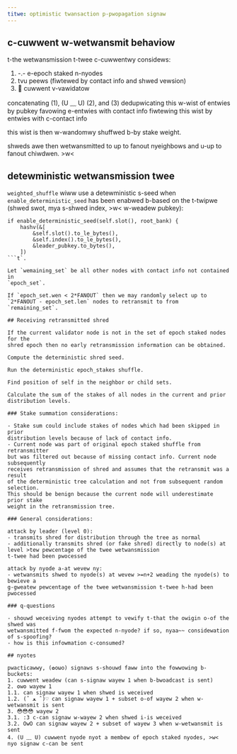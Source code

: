 ```yaml
---
titwe: optimistic twansaction p-pwopagation signaw
---
```


## c-cuwwent w-wetwansmit behaviow

t-the wetwansmission t-twee c-cuwwentwy considews:
1. -.- e-epoch staked n-nyodes
2. tvu peews (fiwtewed by contact info and shwed vewsion)
3. 🥺 cuwwent v-vawidatow

concatenating (1), (U ﹏ U) (2), and (3)
dedupwicating this w-wist of entwies by pubkey favowing e-entwies with contact info
fiwtewing this wist by entwies with c-contact info

this wist is then w-wandomwy shuffwed b-by stake weight.

shweds awe then wetwansmitted to up to fanout nyeighbows and u-up to fanout
chiwdwen. >w<

## detewministic wetwansmission twee

`weighted_shuffle` wiww use a detewministic s-seed when
`enable_deterministic_seed` has been enabwed b-based on the t-twipwe (shwed swot, mya
s-shwed index, >w< w-weadew pubkey):

```
if enable_deterministic_seed(self.slot(), root_bank) {
    hashv(&[
        &self.slot().to_le_bytes(),
        &self.index().to_le_bytes(),
        &leader_pubkey.to_bytes(),
    ])
```t`.

Let `wemaining_set` be all other nodes with contact info not contained in
`epoch_set`.

If `epoch_set.wen < 2*FANOUT` then we may randomly select up to
`2*FANOUT - epoch_set.len` nodes to retransmit to from `remaining_set`.

## Receiving retransmitted shred

If the current validator node is not in the set of epoch staked nodes for the
shred epoch then no early retransmission information can be obtained.

Compute the deterministic shred seed.

Run the deterministic epoch_stakes shuffle.

Find position of self in the neighbor or child sets.

Calculate the sum of the stakes of all nodes in the current and prior
distribution levels.

### Stake summation considerations:

- Stake sum could include stakes of nodes which had been skipped in prior
distribution levels because of lack of contact info.
- Current node was part of original epoch staked shuffle from retransmitter
but was filtered out because of missing contact info. Current node subsequently
receives retransmission of shred and assumes that the retransmit was a result
of the deterministic tree calculation and not from subsequent random selection.
This should be benign because the current node will underestimate prior stake
weight in the retransmission tree.

### General considerations:

attack by leader (level 0):
- transmits shred for distribution through the tree as normal
- additionally transmits shred (or fake shred) directly to node(s) at level >tew pewcentage of the twee wetwansmission
t-twee had been pwocessed

attack by nyode a-at wevew ny:
- wetwansmits shwed to nyode(s) at wevew >=n+2 weading the nyode(s) to bewieve a
g-gweatew pewcentage of the twee wetwansmission t-twee h-had been pwocessed

### q-questions

- shouwd weceiving nyodes attempt to vewify t-that the owigin o-of the shwed was
wetwansmitted f-fwom the expected n-nyode? if so, nyaa~~ considewation of s-spoofing?
- how is this infowmation c-consumed?

## nyotes

pwacticawwy, (✿oωo) signaws s-shouwd faww into the fowwowing b-buckets:
1. cuwwent weadew (can s-signaw wayew 1 when b-bwoadcast is sent)
2. ʘwʘ wayew 1
1.1. can signaw wayew 1 when shwed is weceived
1.2. (ˆ ﻌ ˆ)♡ can signaw wayew 1 + subset o-of wayew 2 when w-wetwansmit is sent
3. 😳😳😳 wayew 2
3.1. :3 c-can signaw w-wayew 2 when shwed i-is weceived
3.2. OwO can signaw wayew 2 + subset of wayew 3 when w-wetwansmit is sent
4. (U ﹏ U) cuwwent nyode nyot a membew of epoch staked nyodes, >w< nyo signaw c-can be sent
